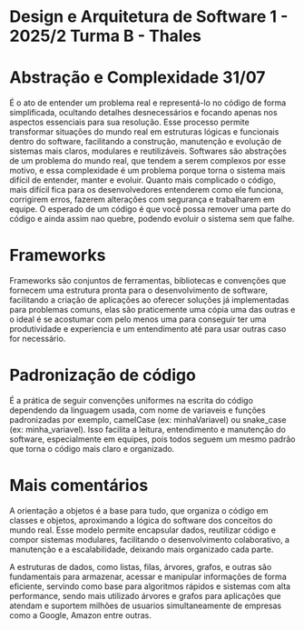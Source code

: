 # Design e Arquitetura de Software 1 - 2025/2 Turma B - Thales

# Abstração e Complexidade 31/07

É o ato de entender um problema real e representá-lo no código de forma simplificada, ocultando detalhes desnecessários e focando apenas nos aspectos essenciais para sua resolução. Esse processo permite transformar situações do mundo real em estruturas lógicas e funcionais dentro do software, facilitando a construção, manutenção e evolução de sistemas mais claros, modulares e reutilizáveis. Softwares são abstrações de um problema do mundo real, que tendem a serem complexos por esse motivo, e essa complexidade é um problema porque torna o sistema mais difícil de entender, manter e evoluir. Quanto mais complicado o código, mais difícil fica para os desenvolvedores entenderem como ele funciona, corrigirem erros, fazerem alterações com segurança e trabalharem em equipe. O esperado de um código é que você possa remover uma parte do código e ainda assim nao quebre, podendo evoluir o sistema sem que falhe.


# Frameworks 

Frameworks são conjuntos de ferramentas, bibliotecas e convenções que fornecem uma estrutura pronta para o desenvolvimento de software, facilitando a criação de aplicações ao oferecer soluções já implementadas para problemas comuns, elas são praticemente uma cópia uma das outras e o ideal é se acostumar com pelo menos uma para conseguir ter uma produtividade e experiencia e um entendimento até para usar outras caso for necessário.

# Padronização de código
 É a prática de seguir convenções uniformes na escrita do código dependendo da linguagem usada, com nome de variaveis e funções padronizadas por exemplo, camelCase (ex: minhaVariavel) ou snake_case (ex: minha_variavel). Isso facilita a leitura, entendimento e manutenção do software, especialmente em equipes, pois todos seguem um mesmo padrão que torna o código mais claro e organizado.



# Mais comentários

A orientação a objetos é a base para tudo, que organiza o código em classes e objetos, aproximando a lógica do software dos conceitos do mundo real. Esse modelo permite encapsular dados, reutilizar código e compor sistemas modulares, facilitando o desenvolvimento colaborativo, a manutenção e a escalabilidade, deixando mais organizado cada parte.  

A estruturas de dados, como listas, filas, árvores, grafos, e outras são fundamentais para armazenar, acessar e manipular informações de forma eficiente, servindo como base para algoritmos rápidos e sistemas com alta performance, sendo mais utilizado árvores e grafos para aplicações que atendam e suportem milhões de usuarios simultaneamente de empresas como a Google, Amazon entre outras. 
